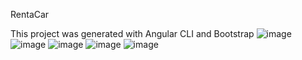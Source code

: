  RentaCar

This project was generated with Angular CLI and Bootstrap
![image](https://user-images.githubusercontent.com/80829621/192772826-351248e7-b3d8-44cd-8b55-2db7a01bc3da.png)
![image](https://user-images.githubusercontent.com/80829621/192772910-1cf4732c-cc12-47f3-ac9a-fe245c8ad939.png)
![image](https://user-images.githubusercontent.com/80829621/192772982-3ddcfca7-4e9e-40fa-9e3d-54f6628c5aaf.png)
![image](https://user-images.githubusercontent.com/80829621/192773049-fcfdbbee-c8de-4acc-9686-2c803a3f7a2b.png)
![image](https://user-images.githubusercontent.com/80829621/192773365-b2e29f0d-1cbb-497f-9f4d-12b07950a8b1.png)



